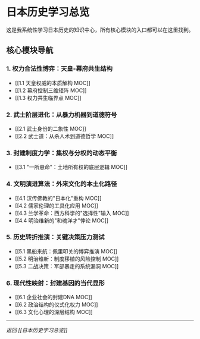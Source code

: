 # 日本历史学习总览

这是我系统性学习日本历史的知识中心，所有核心模块的入口都可以在这里找到。

## 核心模块导航

### 1. 权力合法性博弈：天皇-幕府共生结构
- [[1.1 天皇权威的本质解构 MOC]]
- [[1.2 幕府控制三维矩阵 MOC]]
- [[1.3 权力共生临界点 MOC]]

### 2. 武士阶层进化：从暴力机器到道德符号
- [[2.1 武士身份的二象性 MOC]]
- [[2.2 武士道：从杀人术到道德哲学 MOC]]

### 3. 封建制度力学：集权与分权的动态平衡
- [[3.1 "一所悬命"：土地所有权的底层逻辑 MOC]]

### 4. 文明演进算法：外来文化的本土化路径
- [[4.1 汉传佛教的"日本化"重构 MOC]]
- [[4.2 儒家伦理的工具化应用 MOC]]
- [[4.3 兰学革命：西方科学的"选择性"输入 MOC]]
- [[4.4 明治维新的"和魂洋才"悖论 MOC]]

### 5. 历史转折推演：关键决策压力测试
- [[5.1 黑船来航：佩里叩关的博弈推演 MOC]]
- [[5.2 明治维新：制度移植的风险控制 MOC]]
- [[5.3 二战决策：军部暴走的系统漏洞 MOC]]

### 6. 现代性映射：封建基因的当代显形
- [[6.1 企业社会的封建DNA MOC]]
- [[6.2 政治结构的仪式化权力 MOC]]
- [[6.3 文化心理的深层结构 MOC]]

---
*返回 [[日本历史学习总览]]*